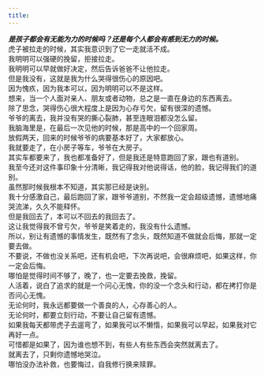 ```yaml
---
title: 
---
```

***是孩子都会有无能为力的时候吗？还是每个人都会有感到无力的时候。***  
虎子被拉走的时候，其实我意识到了它一走就活不成。  
我明明可以强硬的挽留，拒接拉走。  
我明明可以早就做好决定，然后告诉爸爸不让他拉走。  
但是我没有，这就是我为什么哭得很伤心的原因吧。  
因为愧疚，因为我本可以，因为明明可以不是这样。  
想来，当一个人面对亲人、朋友或者动物，总之是一直在身边的东西离去。  
除了思念，哭得伤心很大程度上是因为心存亏欠，留有很深的遗憾。  
爷爷的离去，我并没有哭的撕心裂肺，甚至连眼泪都没怎么留。  
我脑海里是，在最后一次见他的时候，那是高中的一个回家周。  
放假两天，回来的时候爷爷的病要基本好了，大家都放心。  
我就要走了，在小房子等车，爷爷在大房子。  
其实车都要来了，我也都准备好了，但是我还是特意跑回了家，跟也有道别。  
我至今还对这件事印象十分清晰，我记得我对他说得话，他的脸，我记得我们的道别。  
虽然那时候我根本不知道，其实那已经是诀别。  
我十分感激自己，最后跑回了家，跟爷爷道别，不然我一定会超级遗憾，遗憾地痛哭流涕，久久不能释怀。  
但是我回去了，本可以不回去的我回去了。  
这让我觉得我不曾亏欠，爷爷是笑着走的，我没有什么遗憾。  
所以，别让有遗憾的事情发生，既然有了念头，既然知道不做就会后悔，那就一定要去做。  
不要说，不做也没关系吧，还有机会吧，下次再说吧，会很麻烦吧，如果这样，你一定会后悔。  
哪怕是觉得时间不够了，晚了，也一定要去挽救，挽留。  
人活着，说白了追求的就是一个问心无愧，你的没一个念头和行动，都在拷打你是否问心无愧。  
无论何时，我永远都要做一个善良的人，心存善心的人。  
无论何时，都要立刻行动，不要让自己留有遗憾。  
如果我每天都带虎子去遛弯了，如果我可以不懒惰，如果我可以早起，如果我对它再好一点。  
可惜都是如果了，因为谁也想不到，有些人有些东西会突然就离去了。  
就离去了，只剩你遗憾地哭泣。  
哪怕没办法补救，也要悔过，自我修行换来赎罪。  